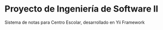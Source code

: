 Proyecto de Ingeniería de Software II
============

Sistema de notas para Centro Escolar, desarrollado en Yii Framework
